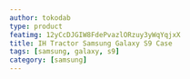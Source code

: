 ```yaml
---
author: tokodab
type: product
featimg: 12yCcDJGIW8FdePvazlORzuy3yWqYqjxX
title: IH Tractor Samsung Galaxy S9 Case
tags: [samsung, galaxy, s9]
category: [samsung]
---
```

